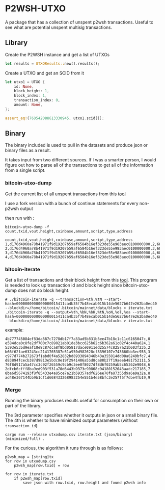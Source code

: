 # P2WSH-UTXO

A package that has a collection of unspent p2wsh transactions. Useful to see what are potential unspent multisig transactions.

## Library

Create the P2WSH instance and get a list of UTXOs

```rust
let results = UTXOResults::new().results();
```

Create a UTXO and get an SCID from it

```rust
let utxo1 = UTXO {
    id: None,
    block_height: 1,
    block_index: 1,
    transaction_index: 0,
    amount: None,
};

assert_eq!(760542088613330945, utxo1.scid());
```


## Binary

The binary included is used to pull in the datasets and produce json or binary files as a result. 

It takes input from two different sources. If I was a smarter person, I would figure out how to parse all of the transactions to get all of the information from a single script.

### bitcoin-utxo-dump

Get the current list of all unspent transactions from this [tool](https://github.com/in3rsha/bitcoin-utxo-dump)

I use a fork version with a bunch of continue statements for every non-p2wsh output


then run with :

```
bitcoin-utxo-dump -f count,txid,vout,height,coinbase,amount,script,type,address
```

```
count,txid,vout,height,coinbase,amount,script,type,address
1,d176d4960a78b41971f9d19207b59af6584b16ef323de55e983aec0100000000,2,684110,0,330,0020160d0000000000f0558db21dc3e8d765044120f3b6d18c22f5957ad83382521f,p2wsh,bc1qzcxsqqqqqqq0q4vdkgwu86xhv5zyzg8nkmgccgh4j4adsvuz2g0sjjkeu6
2,d176d4960a78b41971f9d19207b59af6584b16ef323de55e983aec0100000000,3,684110,0,330,00203f52bab5928e8e9388d8fe3c6c536faf8006b97a090501d035ef0eb9136d3868,p2wsh,bc1q8aft4dvj368f8zxclc7xc5m047qqdwt6pyzsr5p4au8tjymd8p5qezmq44
3,d176d4960a78b41971f9d19207b59af6584b16ef323de55e983aec0100000000,4,684110,0,330,00201698e842e20fa57ff8f72e6bf1533138fc0d0f41201b8b959b924ea19a53c809,p2wsh,bc1qz6vwsshzp7jhl78h9e4lz5e38r7q6r6pyqdch9vmjf82rxjneqysjdcsgk
4,d176d4960a78b41971f9d19207b59af6584b16ef323de55e983aec0100000000,5,684110,0,330,002019ae7a5b46cb44f12058461629eebf7b8b300d72f6017367e85ddb26f4c52f03,p2wsh,bc1qrxh85k6xedz0zgzcgctznm4l0w9nqrtj7cqhxelgthdjdax99upsc53hft
```


### bitcoin-iterate

Get a list of transactions and their block height from this [tool](https://github.com/rustyrussell/bitcoin-iterate). This program is needed to look up transaction id and block height since bitcoin-utxo-dump does not do block height.

```
# ./bitcoin-iterate -q --transaction=%th,%tN --start-hash=0000000000000000015411ca4b35f7b48ecab015b14de5627b647e262ba0ec40 --blockdir=/home/bitcoin/.bitcoin/mainnet/data/blocks > iterate.txt
./bitcoin-iterate -q --output=%th,%bN,%bH,%tN,%oN,%ol,%oa --start-hash=0000000000000000015411ca4b35f7b48ecab015b14de5627b647e262ba0ec40 --blockdir=/home/bitcoin/.bitcoin/mainnet/data/blocks > iterate.txt
```

example:
```
4b777745084ef83da587c7278db17f7a33ad5b831b5ee47b18c1c11c6165047c,0
e584dca0c8fe2df700c7c89021ab01de3bcc625b62c6b362a61c02f4c440a624,1
5393e535d9eaf10e8c87dca8f8bd05817dace0911ed25574c8257a21b603f23b,2
b66f62fae63243cc2141765387e51a950d982628cf3396107e743660bb3ec958,3
c977d774b272673f1abd0f4a52832bd8933894346b43a355014dd08a6249bfc7,4
d83894fcecb387d9813e5bdc0e19f2941406a5bd8ca80b27f19aeeb481752111,5
76f8d917a5a47cc3c92f26559c9cb9c3ee0f8027df8d6f0259ab5c65362e9048,6
2dfcb6cfff8ba9ed903f531a70d6443b9373c90868c94180152043aadc217185,7
8ba6d5674193f8f85433e4a85ce7a21b59357adf626ee70fa87355d9a6a9a32a,8
ad48e367144bb9b1cf1d668433268983254e551b4e58bfc3e257f5f7dbe4fb19,9
```


### Merge

Running the binary produces results useful for consumption on their own or part of the library.

The 3rd parameter specifies whether it outputs in json or a small binary file. The 4th is whether to have minimized output parameters (without `transaction_id`)
```
cargo run --release utxodump.csv iterate.txt (json/binary) (minimized/full) .
```



For the curious, the algorithm it runs through is as follows: 

```
p2wsh_map = [string]tx
for row in utxodump.csv
	p2wsh_map[row.txid] = row

for row in iterate.txt
	if p2wsh_map[row.txid]
		save json with row.txid, row.height and found p2wsh info
```
